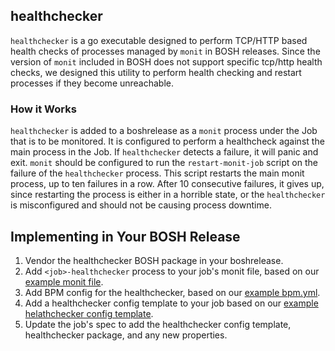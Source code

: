 ## healthchecker

`healthchecker` is a go executable designed to perform TCP/HTTP based health checks of
processes managed by `monit` in BOSH releases. Since the version of `monit` included in
BOSH does not support specific tcp/http health checks, we designed this utility to perform
health checking and restart processes if they become unreachable.

### How it Works

`healthchecker` is added to a boshrelease as a `monit` process under the Job that is to be monitored.
It is configured to perform a healthcheck against the main process in the Job. If `healthchecker`
detects a failure, it will panic and exit. `monit` should be configured to run the `restart-monit-job`
script on the failure of the `healthchecker` process. This script restarts the main monit process,
up to ten failures in a row. After 10 consecutive failures, it gives up, since restarting the process
is either in a horrible state, or the `healthchecker` is misconfigured and should not be causing
process downtime.

## Implementing in Your BOSH Release

1. Vendor the healthchecker BOSH package in your boshrelease.
1. Add `<job>-healthchecker` process to your job's monit file, based on our [example monit file](jobs/example/monit).
1. Add BPM config for the healthchecker, based on our [example bpm.yml](jobs/example/templates/bpm.yml.erb).
1. Add a healthchecker config template to your job based on our [example helathchecker config template](jobs/example/templates/healthchecker.yml.erb).
1. Update the job's spec to add the healthchecker config template, healthchecker package,
   and any new properties.
